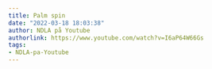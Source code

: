 ```yaml
---
title: Palm spin
date: "2022-03-18 18:03:38"
author: NDLA på Youtube
authorlink: https://www.youtube.com/watch?v=I6aP64W66Gs
tags:
- NDLA-pa-Youtube
---
```

